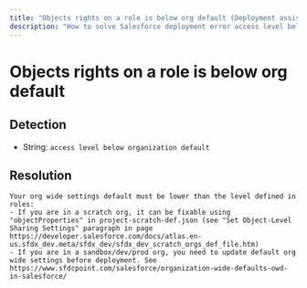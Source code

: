 ```yaml
---
title: "Objects rights on a role is below org default (Deployment assistant)"
description: "How to solve Salesforce deployment error access level below organization default"
---
```

<!-- markdownlint-disable MD013 -->
# Objects rights on a role is below org default

## Detection

- String: `access level below organization default`

## Resolution

```shell
Your org wide settings default must be lower than the level defined in roles:
- If you are in a scratch org, it can be fixable using "objectProperties" in project-scratch-def.json (see "Set Object-Level Sharing Settings" paragraph in page https://developer.salesforce.com/docs/atlas.en-us.sfdx_dev.meta/sfdx_dev/sfdx_dev_scratch_orgs_def_file.htm)
- If you are in a sandbox/dev/prod org, you need to update default org wide settings before deployment. See https://www.sfdcpoint.com/salesforce/organization-wide-defaults-owd-in-salesforce/
            
```
